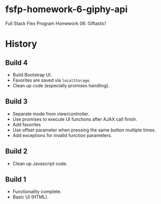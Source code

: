 # fsfp-homework-6-giphy-api

Full Stack Flex Program Homework 06: Giftastic!


# History


## Build 4

* Build Bootstrap UI.
* Favorites are saved via `localStorage`.
* Clean up code (especially promises handling).


## Build 3

* Separate mode from view/controller.
* Use promises to execute UI functions after AJAX call finish.
* Add favorites
* Use offset parameter when pressing the same button multiple times.
* Add exceptions for invalid function parameters.


## Build 2

* Clean up Javascript code.


## Build 1

* Functionality complete.
* Basic UI (HTML).
